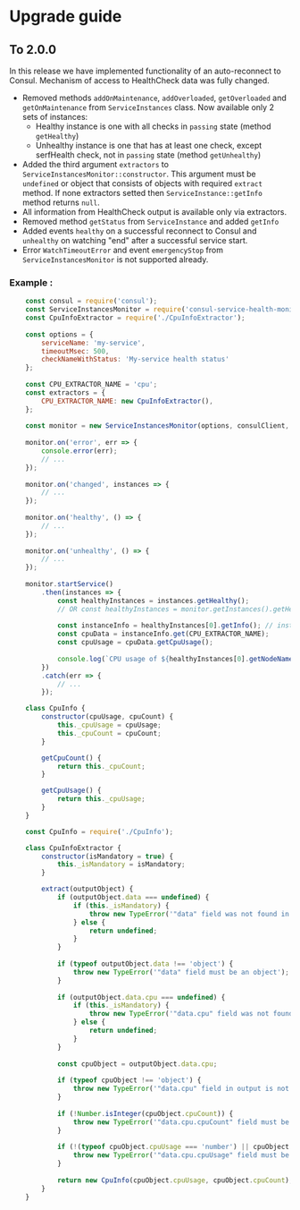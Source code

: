 # Upgrade guide

## To 2.0.0

In this release we have implemented functionality of an auto-reconnect to Consul. Mechanism of access to HealthCheck data
was fully changed.

- Removed methods `addOnMaintenance`, `addOverloaded`, `getOverloaded` and `getOnMaintenance` from `ServiceInstances` class.
    Now available only 2 sets of instances:
     - Healthy instance is one with all checks in `passing` state (method `getHealthy`)
     - Unhealthy instance is one that has at least one check, except serfHealth check, not in `passing` state (method `getUnhealthy`)
- Added the third argument `extractors` to `ServiceInstancesMonitor::constructor`. 
This argument must be `undefined` or object that consists of objects with required `extract` method.
If none extractors setted then `ServiceInstance::getInfo` method returns `null`.
- All information from HealthCheck output is available only via extractors.
- Removed method `getStatus` from `ServiceInstance` and added `getInfo`
- Added events `healthy` on a successful reconnect to Consul and `unhealthy` on watching "end" after a successful service start.
- Error `WatchTimeoutError` and event `emergencyStop` from `ServiceInstancesMonitor` is not supported already.

### Example :

```javascript
    const consul = require('consul');
    const ServiceInstancesMonitor = require('consul-service-health-monitor').ServiceInstancesMonitor;
    const CpuInfoExtractor = require('./CpuInfoExtractor');
    
    const options = {
        serviceName: 'my-service',
        timeoutMsec: 500,
        checkNameWithStatus: 'My-service health status'
    };
    
    const CPU_EXTRACTOR_NAME = 'cpu';
    const extractors = {
        CPU_EXTRACTOR_NAME: new CpuInfoExtractor(),
    };
   
    const monitor = new ServiceInstancesMonitor(options, consulClient, extractors);
    
    monitor.on('error', err => {
        console.error(err);
        // ...
    });
    
    monitor.on('changed', instances => {
        // ...
    });
    
    monitor.on('healthy', () => {
        // ...
    }); 
    
    monitor.on('unhealthy', () => {
        // ...
    });
    
    monitor.startService()
        .then(instances => {
            const healthyInstances = instances.getHealthy();
            // OR const healthyInstances = monitor.getInstances().getHealthy();
            
            const instanceInfo = healthyInstances[0].getInfo(); // instanceInfo is instance of ServiceInstanceInfo
            const cpuData = instanceInfo.get(CPU_EXTRACTOR_NAME);
            const cpuUsage = cpuData.getCpuUsage();
            
            console.log(`CPU usage of ${healthyInstances[0].getNodeName()}: ${cpuUsage}`);
        })
        .catch(err => {
            // ...
        });
```

```javascript
    class CpuInfo {
        constructor(cpuUsage, cpuCount) {
            this._cpuUsage = cpuUsage;
            this._cpuCount = cpuCount;
        }

        getCpuCount() {
            return this._cpuCount;
        }

        getCpuUsage() {
            return this._cpuUsage;
        }
    }
````

```javascript
    const CpuInfo = require('./CpuInfo');

    class CpuInfoExtractor {
        constructor(isMandatory = true) {
            this._isMandatory = isMandatory;
        }

        extract(outputObject) {
            if (outputObject.data === undefined) {
                if (this._isMandatory) {
                    throw new TypeError('"data" field was not found in output');
                } else {
                    return undefined;
                }
            }
    
            if (typeof outputObject.data !== 'object') {
                throw new TypeError('"data" field must be an object');
            }
    
            if (outputObject.data.cpu === undefined) {
                if (this._isMandatory) {
                    throw new TypeError('"data.cpu" field was not found in output');
                } else {
                    return undefined;
                }
            }
    
            const cpuObject = outputObject.data.cpu;
    
            if (typeof cpuObject !== 'object') {
                throw new TypeError('"data.cpu" field in output is not an object');
            }
    
            if (!Number.isInteger(cpuObject.cpuCount)) {
                throw new TypeError('"data.cpu.cpuCount" field must be an integer');
            }
    
            if (!(typeof cpuObject.cpuUsage === 'number') || cpuObject.cpuUsage < 0 || cpuObject.cpuUsage > 100) {
                throw new TypeError('"data.cpu.cpuUsage" field must be a number between [0, 100]');
            }
    
            return new CpuInfo(cpuObject.cpuUsage, cpuObject.cpuCount);
        }
    }
````